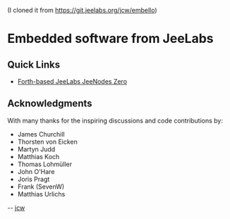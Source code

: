 (I cloned it from https://git.jeelabs.org/jcw/embello)

Embedded software from JeeLabs
==============================

Quick Links
-----------

* [Forth-based JeeLabs JeeNodes Zero](./explore/1608-forth)

Acknowledgments
---------------

With many thanks for the inspiring discussions and code contributions by:

* James Churchill
* Thorsten von Eicken
* Martyn Judd
* Matthias Koch
* Thomas Lohmüller
* John O'Hare
* Joris Pragt
* Frank (SevenW)
* Matthias Urlichs

-- [jcw](http://jeelabs.org/about/)
